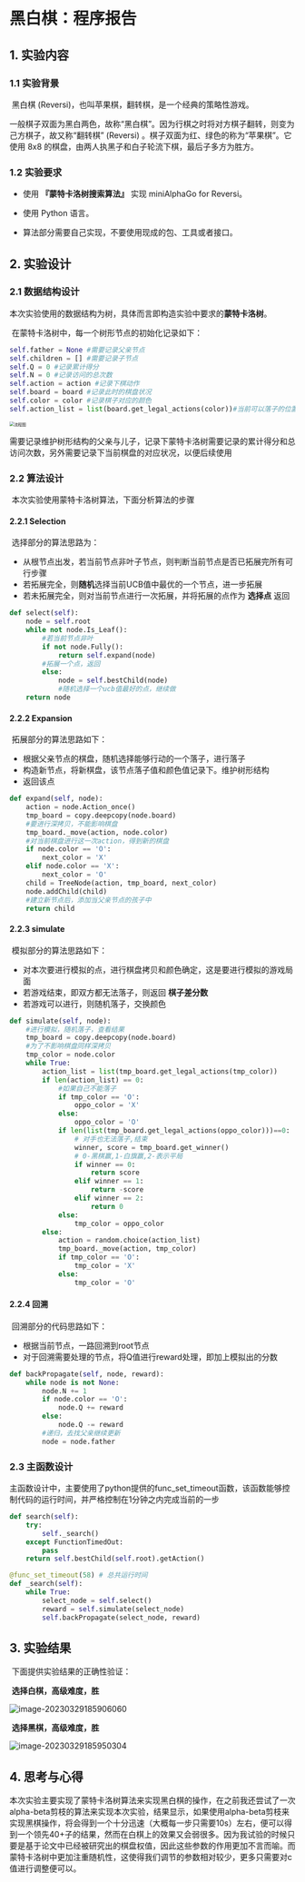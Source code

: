 # 黑白棋：程序报告

## 1. 实验内容

### 1.1 实验背景

​	黑白棋 (Reversi)，也叫苹果棋，翻转棋，是一个经典的策略性游戏。

​	一般棋子双面为黑白两色，故称“黑白棋”。因为行棋之时将对方棋子翻转，则变为己方棋子，故又称“翻转棋” (Reversi) 。棋子双面为红、绿色的称为“苹果棋”。它使用 8x8 的棋盘，由两人执黑子和白子轮流下棋，最后子多方为胜方。

### 1.2 实验要求

- 使用 **『蒙特卡洛树搜索算法』** 实现 miniAlphaGo for Reversi。

- 使用 Python 语言。

- 算法部分需要自己实现，不要使用现成的包、工具或者接口。

  

## 2. 实验设计

### 2.1 数据结构设计

​	本次实验使用的数据结构为树，具体而言即构造实验中要求的**蒙特卡洛树**。

​	在蒙特卡洛树中，每一个树形节点的初始化记录如下：

```python
self.father = None #需要记录父亲节点
self.children = [] #需要记录子节点
self.Q = 0 #记录累计得分
self.N = 0 #记录访问的总次数
self.action = action #记录下棋动作
self.board = board #记录此时的棋盘状况
self.color = color #记录棋子对应的颜色
self.action_list = list(board.get_legal_actions(color))#当前可以落子的位置
```

<img src="C:\Users\lenovo\Downloads\流程图.png" alt="流程图" style="zoom:50%;" />

​	需要记录维护树形结构的父亲与儿子，记录下蒙特卡洛树需要记录的累计得分和总访问次数，另外需要记录下当前棋盘的对应状况，以便后续使用



### 2.2 算法设计

​	本次实验使用蒙特卡洛树算法，下面分析算法的步骤

#### 2.2.1 Selection

​	选择部分的算法思路为：

- 从根节点出发，若当前节点非叶子节点，则判断当前节点是否已拓展完所有可行步骤
- 若拓展完全，则**随机**选择当前UCB值中最优的一个节点，进一步拓展
- 若未拓展完全，则对当前节点进行一次拓展，并将拓展的点作为 **选择点** 返回

```python
def select(self):
    node = self.root
    while not node.Is_Leaf():
        #若当前节点非叶
        if not node.Fully():
            return self.expand(node)
        #拓展一个点，返回
        else:
            node = self.bestChild(node)
            #随机选择一个ucb值最好的点，继续做
    return node
```



#### 2.2.2 Expansion

​	拓展部分的算法思路如下：

- 根据父亲节点的棋盘，随机选择能够行动的一个落子，进行落子
- 构造新节点，将新棋盘，该节点落子值和颜色值记录下。维护树形结构
- 返回该点

```python
def expand(self, node):
    action = node.Action_once()
    tmp_board = copy.deepcopy(node.board)
    #要进行深拷贝，不能影响棋盘
    tmp_board._move(action, node.color)
    #对当前棋盘进行这一次action，得到新的棋盘
    if node.color == 'O':
        next_color = 'X'
    elif node.color == 'X':
        next_color = 'O'
    child = TreeNode(action, tmp_board, next_color)
    node.addChild(child)
    #建立新节点后，添加当父亲节点的孩子中
    return child
```



#### 2.2.3 simulate

​	模拟部分的算法思路如下：

- 对本次要进行模拟的点，进行棋盘拷贝和颜色确定，这是要进行模拟的游戏局面
- 若游戏结束，即双方都无法落子，则返回 **棋子差分数**
- 若游戏可以进行，则随机落子，交换颜色

```python
def simulate(self, node):
    #进行模拟，随机落子，查看结果
    tmp_board = copy.deepcopy(node.board)
    #为了不影响棋盘同样深拷贝
    tmp_color = node.color
    while True:
        action_list = list(tmp_board.get_legal_actions(tmp_color))
        if len(action_list) == 0:
            #如果自己不能落子
            if tmp_color == 'O':
                oppo_color = 'X' 
            else:
                oppo_color = 'O'
            if len(list(tmp_board.get_legal_actions(oppo_color)))==0:
                # 对手也无法落子,结束
                winner, score = tmp_board.get_winner() 
                # 0-黑棋赢,1-白旗赢,2-表示平局
                if winner == 0:
                    return score
                elif winner == 1:
                    return -score
                elif winner == 2:
                    return 0
            else:
                tmp_color = oppo_color
        else:
            action = random.choice(action_list)
            tmp_board._move(action, tmp_color)
            if tmp_color == 'O':
                tmp_color = 'X' 
            else:
                tmp_color = 'O'
```



#### 2.2.4 回溯

​	回溯部分的代码思路如下：

- 根据当前节点，一路回溯到root节点
- 对于回溯需要处理的节点，将Q值进行reward处理，即加上模拟出的分数

```python
def backPropagate(self, node, reward):
    while node is not None:
        node.N += 1
        if node.color == 'O': 
            node.Q += reward
        else:
            node.Q -= reward
        #递归，去找父亲继续更新
   		node = node.father
```



### 2.3 主函数设计

​	主函数设计中，主要使用了python提供的func_set_timeout函数，该函数能够控制代码的运行时间，并严格控制在1分钟之内完成当前的一步

```python
def search(self):
    try:
        self._search()
    except FunctionTimedOut:
        pass
    return self.bestChild(self.root).getAction()

@func_set_timeout(58) # 总共运行时间
def _search(self):
    while True:
        select_node = self.select()
        reward = self.simulate(select_node)
        self.backPropagate(select_node, reward)
```



## 3. 实验结果

​	下面提供实验结果的正确性验证：

​	**选择白棋，高级难度，胜**

![image-20230329185906060](C:\Users\lenovo\AppData\Roaming\Typora\typora-user-images\image-20230329185906060.png)

​	**选择黑棋，高级难度，胜**

![image-20230329185950304](C:\Users\lenovo\AppData\Roaming\Typora\typora-user-images\image-20230329185950304.png)

## 4. 思考与心得

​	本次实验主要实现了蒙特卡洛树算法来实现黑白棋的操作，在之前我还尝试了一次alpha-beta剪枝的算法来实现本次实验，结果显示，如果使用alpha-beta剪枝来实现黑棋操作，将会得到一个十分迅速（大概每一步只需要10s）左右，便可以得到一个领先40+子的结果，然而在白棋上的效果又会弱很多。因为我试验的时候只要是基于论文中已经被研究出的棋盘权值，因此这些参数的作用更加不言而喻。而蒙特卡洛树中更加注重随机性，这使得我们调节的参数相对较少，更多只需要对c值进行调整便可以。
